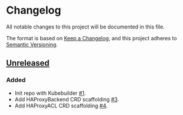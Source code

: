 # Changelog

All notable changes to this project will be documented in this file.

The format is based on [Keep a Changelog](https://keepachangelog.com/en/1.1.0/),
and this project adheres to [Semantic Versioning](https://semver.org/spec/v2.0.0.html).

## [Unreleased]

### Added

- Init repo with Kubebuilder [#1](https://github.com/a7d-corp/haproxy-dataplane-operator/pull/1).
- Add HAProxyBackend CRD scaffolding [#3](https://github.com/a7d-corp/haproxy-dataplane-operator/pull/3).
- Add HAProxyACL CRD scaffolding [#4](https://github.com/a7d-corp/haproxy-dataplane-operator/pull/4).

[Unreleased]: https://github.com/a7d-corp/haproxy-dataplane-operator/tree/main
